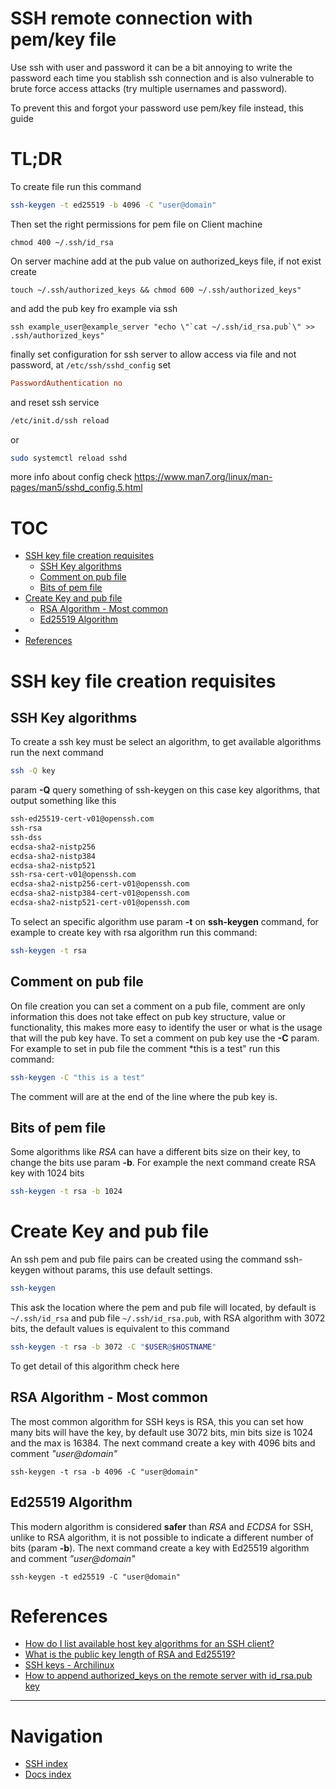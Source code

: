 <!-- omit from toc -->
# SSH remote connection with pem/key file
Use ssh with user and password it can be a bit annoying to write the password each time you stablish ssh connection and is also vulnerable to brute force access attacks (try multiple usernames and password).

To prevent this and forgot your password use pem/key file instead, this guide

<!-- omit from toc -->
# TL;DR
To create file run this command
```bash
ssh-keygen -t ed25519 -b 4096 -C "user@domain"
```

Then set the right permissions for pem file on Client machine
```
chmod 400 ~/.ssh/id_rsa
```

On server machine add at the pub value on authorized_keys file, if not exist create
```
touch ~/.ssh/authorized_keys && chmod 600 ~/.ssh/authorized_keys"
```

and add the pub key fro example via ssh
```
ssh example_user@example_server "echo \"`cat ~/.ssh/id_rsa.pub`\" >> .ssh/authorized_keys"
```

finally set configuration for ssh server to allow access via file and not password, at `/etc/ssh/sshd_config` set
```conf
PasswordAuthentication no
```

and reset ssh service
```bash
/etc/init.d/ssh reload
```

or
```bash
sudo systemctl reload sshd
```

more info about config check https://www.man7.org/linux/man-pages/man5/sshd_config.5.html


<!-- omit from toc -->
# TOC
- [SSH key file creation requisites](#ssh-key-file-creation-requisites)
  - [SSH Key algorithms](#ssh-key-algorithms)
  - [Comment on pub file](#comment-on-pub-file)
  - [Bits of pem file](#bits-of-pem-file)
- [Create Key and pub file](#create-key-and-pub-file)
  - [RSA Algorithm - Most common](#rsa-algorithm---most-common)
  - [Ed25519 Algorithm](#ed25519-algorithm)
- [](#)
- [References](#references)


# SSH key file creation requisites
## SSH Key algorithms
To create a ssh key must be select an algorithm, to get available algorithms run the next command
```bash
ssh -Q key
```

param **-Q** query something of ssh-keygen on this case key algorithms, that output something like this
```txt
ssh-ed25519-cert-v01@openssh.com
ssh-rsa
ssh-dss
ecdsa-sha2-nistp256
ecdsa-sha2-nistp384
ecdsa-sha2-nistp521
ssh-rsa-cert-v01@openssh.com
ecdsa-sha2-nistp256-cert-v01@openssh.com
ecdsa-sha2-nistp384-cert-v01@openssh.com
ecdsa-sha2-nistp521-cert-v01@openssh.com
```

To select an specific algorithm use param **-t** on **ssh-keygen** command, for example to create key with rsa algorithm run this command:
```bash
ssh-keygen -t rsa
```


## Comment on pub file
On file creation you can set a comment on a pub file, comment are only information this does not take effect on pub key structure, value or functionality, this makes more easy to identify the user or what is the usage that will the pub key have. To set a comment on pub key use the **-C** param. For example to set in pub file the comment *this is a test" run this command:
```bash
ssh-keygen -C "this is a test"
```

The comment will are at the end of the line where the pub key is.

## Bits of pem file
Some algorithms like *RSA* can have a different bits size on their key, to change the bits use param **-b**. For example the next command create RSA key with 1024 bits
```bash
ssh-keygen -t rsa -b 1024
```

# Create Key and pub file
An ssh pem and pub file pairs can be created using the command ssh-keygen without params, this use default settings. 
```bash
ssh-keygen
```

This ask the location where the pem and pub file will located, by default is `~/.ssh/id_rsa` and pub file `~/.ssh/id_rsa.pub`, with RSA algorithm with 3072 bits, the default values is equivalent to this command

```bash
ssh-keygen -t rsa -b 3072 -C "$USER@$HOSTNAME"
```

To get detail of this algorithm check here

## RSA Algorithm - Most common
The most common algorithm for SSH keys is RSA, this you can set how many bits will have the key, by default use 3072 bits, min bits size is 1024 and the max is 16384. The next command create a key with 4096 bits and comment *"user@domain"*

```batch
ssh-keygen -t rsa -b 4096 -C "user@domain"
```

## Ed25519 Algorithm
This modern algorithm is considered **safer** than *RSA* and *ECDSA* for SSH, unlike to RSA algorithm, it is not possible to indicate a different number of bits (param **-b**). The next command create a key with Ed25519 algorithm and comment *"user@domain"*
```
ssh-keygen -t ed25519 -C "user@domain"
```

#

# References
* [How do I list available host key algorithms for an SSH client?](https://unix.stackexchange.com/questions/223276/how-do-i-list-available-host-key-algorithms-for-an-ssh-client)
* [What is the public key length of RSA and Ed25519?](https://crypto.stackexchange.com/questions/87715/what-is-the-public-key-length-of-rsa-and-ed25519#:~:text=For%20ed25519%20the%20'blob'%20data,to%2068%20chars%20(exactly).)
* [SSH keys - Archilinux](https://wiki.archlinux.org/title/SSH_keys#:~:text=There%20is%20no%20need%20to%20set%20the%20key%20size%2C%20as,may%20not%20support%20these%20keys.)
* [How to append authorized_keys on the remote server with id_rsa.pub key](https://stackoverflow.com/questions/23591083/how-to-append-authorized-keys-on-the-remote-server-with-id-rsa-pub-key)
---

<!-- omit from toc -->
# Navigation
* [SSH index](index)
* [Docs index](../index)